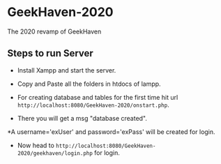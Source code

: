 # GeekHaven-2020
The 2020 revamp of GeekHaven


## Steps to run Server

* Install Xampp and start the server.

* Copy and Paste all the folders in htdocs of lampp.

* For creating database and tables for the first time hit url `http://localhost:8080/GeekHaven-2020/onstart.php`.

* There you will get a msg "database created".

*A username='exUser' and password='exPass' will be created for login. 
 
* Now head to `http://localhost:8080/GeekHaven-2020/geekhaven/login.php` for login.
